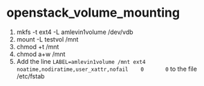 # openstack_volume_mounting

1) mkfs -t ext4 -L amlevin1volume /dev/vdb
2) mount -L testvol /mnt
3) chmod +t /mnt
4) chmod a+w /mnt
5) Add the line `LABEL=amlevin1volume /mnt ext4 noatime,nodiratime,user_xattr,nofail    0       0` to the file /etc/fstab
